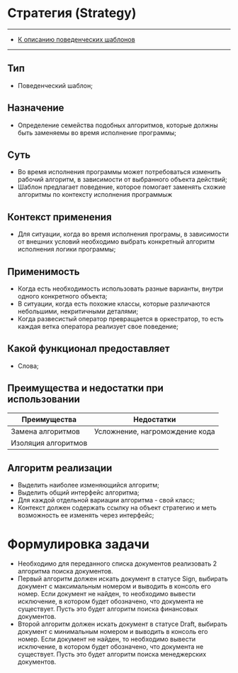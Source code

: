 # Стратегия (Strategy)
****
* [К описанию поведенческих шаблонов](../README.md)
****
## Тип
* Поведенческий шаблон;
## Назначение
* Определение семейства подобных алгоритмов, которые должны быть заменяемы во время исполнение программы;
## Суть
* Во время исполнения программы может потребоваться изменить рабочий алгоритм, в зависимости от выбранного объекта действий;
* Шаблон предлагает поведение, которое помогает заменять схожие алгоритмы по контексту исполнения программыж
## Контекст применения
* Для ситуации, когда во время исполнения програмы, в зависимости от внешних условий необходимо выбрать конкретный алгоритм исполнения логики программы;
## Применимость
* Когда есть необходимость использовать разные варианты, внутри одного конкретного объекта;
* В ситуации, когда есть похожие классы, которые различаются небольшими, некритичными деталями;
* Когда развесистый оператор превращается в оркестратор, то есть каждая ветка оператора реализует свое поведение;
## Какой функционал предоставляет
* Слова;
## Преимущества и недостатки при использовании
| Преимущества        | Недостатки                     |
|---------------------|--------------------------------|
| Замена алгоритмов   | Усложнение, нагромождение кода |
| Изоляция алгоритмов |                                |
## Алгоритм реализации
* Выделить наиболее изменяющийся алгоритм;
* Выделить общий интерфейс алгоритма;
* Для каждой отдельной вариации алгоритма - свой класс;
* Контекст должен содержать ссылку на объект стратегию и меть возможность ее изменять через интерфейс;
# Формулировка задачи
* Необходимо для переданного списка документов реализовать 2 алгоритма поиска документов.
* Первый алгоритм должен искать документ в статусе Sign, 
выбирать документ с максимальным номером и выводить в консоль его номер. Если документ не найден, 
то необходимо вывести исключение, в котором будет обозначено, что документа не существует. 
Пусть это будет алгоритм поиска финансовых документов.
* Второй алгоритм должен искать документ в статусе Draft, 
выбирать документ с минимальным номером и выводить в консоль его номер. Если документ не найден, 
то необходимо вывести исключение, в котором будет обозначено, что документа не существует. 
Пусть это будет алгоритм поиска менеджерских документов.